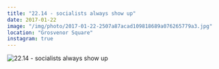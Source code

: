 ```yaml
---
title: "22.14 - socialists always show up"
date: 2017-01-22
image: "/img/photo/2017-01-22-2507a87acad109818689a076265779a3.jpg"
location: "Grosvenor Square"
instagram: true
---
```


![22.14 - socialists always show up](/img/photo/2017-01-22-2507a87acad109818689a076265779a3.jpg)
